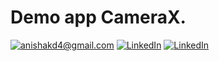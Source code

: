# Demo app CameraX.


<a href="mailto:anishakd4@gmail.com">![anishakd4@gmail.com](https://img.shields.io/badge/Gmail-D14836?style=for-the-badge&logo=gmail&logoColor=white)</a>
<a href="https://www.linkedin.com/in/anish-kumar-dubey-75b32759/">![LinkedIn](https://img.shields.io/badge/LinkedIn-0077B5?style=for-the-badge&logo=linkedin&logoColor=white)</a>
<a href="https://medium.com/@anishakd4">![LinkedIn](https://img.shields.io/badge/Medium-12100E?style=for-the-badge&logo=medium&logoColor=white)</a>
